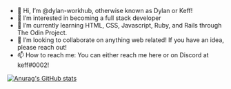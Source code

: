- 👋 Hi, I’m @dylan-workhub, otherwise known as Dylan or Keff!
- 👀 I’m interested in becoming a full stack developer
- 🌱 I’m currently learning HTML, CSS, Javascript, Ruby, and Rails through The Odin Project.
- 💞️ I’m looking to collaborate on anything web related! If you have an idea, please reach out!
- 📫 How to reach me: You can either reach me here or on Discord at keff#0002!


[![Anurag's GitHub stats](https://github-readme-stats.vercel.app/api?username=anuraghazra)](https://github.com/anuraghazra/github-readme-stats)
<!---
dylan-workhub/dylan-workhub is a ✨ special ✨ repository because its `README.md` (this file) appears on your GitHub profile.
You can click the Preview link to take a look at your changes.
--->

